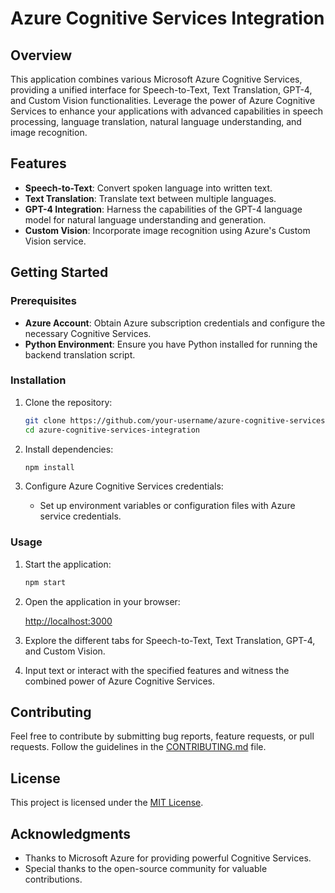 # Azure Cognitive Services Integration

## Overview

This application combines various Microsoft Azure Cognitive Services, providing a unified interface for Speech-to-Text, Text Translation, GPT-4, and Custom Vision functionalities. Leverage the power of Azure Cognitive Services to enhance your applications with advanced capabilities in speech processing, language translation, natural language understanding, and image recognition.

## Features

- **Speech-to-Text**: Convert spoken language into written text.
- **Text Translation**: Translate text between multiple languages.
- **GPT-4 Integration**: Harness the capabilities of the GPT-4 language model for natural language understanding and generation.
- **Custom Vision**: Incorporate image recognition using Azure's Custom Vision service.

## Getting Started

### Prerequisites

- **Azure Account**: Obtain Azure subscription credentials and configure the necessary Cognitive Services.
- **Python Environment**: Ensure you have Python installed for running the backend translation script.

### Installation

1. Clone the repository:

    ```bash
    git clone https://github.com/your-username/azure-cognitive-services-integration.git
    cd azure-cognitive-services-integration
    ```

2. Install dependencies:

    ```bash
    npm install
    ```

3. Configure Azure Cognitive Services credentials:

    - Set up environment variables or configuration files with Azure service credentials.

### Usage

1. Start the application:

    ```bash
    npm start
    ```

2. Open the application in your browser:

    [http://localhost:3000](http://localhost:3000)

3. Explore the different tabs for Speech-to-Text, Text Translation, GPT-4, and Custom Vision.

4. Input text or interact with the specified features and witness the combined power of Azure Cognitive Services.

## Contributing

Feel free to contribute by submitting bug reports, feature requests, or pull requests. Follow the guidelines in the [CONTRIBUTING.md](CONTRIBUTING.md) file.

## License

This project is licensed under the [MIT License](LICENSE).

## Acknowledgments

- Thanks to Microsoft Azure for providing powerful Cognitive Services.
- Special thanks to the open-source community for valuable contributions.


